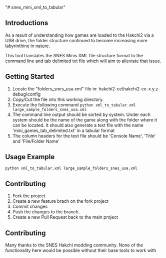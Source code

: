 "# snes_mini_xml_to_tabular" 

## Introductions
As a result of understanding how games are loaded to the Hakchi2 via a USB drive,
the folder structure continued to become increasing more labyrinthine in nature.

This tool translates the SNES Minis XML file structure format to the command line and tab delimited txt file which will aim to alleviate that issue. 

## Getting Started
1. Locate the "folders_snes_usa.xml" file in: hakchi2-ce\hakchi2-ce-x.y.z-debug\config
2. Copy/Cut the file into this working directory.
3. Execute the following command ``python xml_to_tabular.xml large_sample_folders_snes_usa.xml`` 
4. The command line output should be sorted by system.
Under each system should be the name of the game along with the folder where
it can be located. It should also generate a text file with the name 'mini_games_tab_delimited.txt' in a tabular format
5. The column headers for the text file should be 'Console Name', 'Title' and 'File/Folder Name'

## Usage Example
``python xml_to_tabular.xml large_sample_folders_snes_usa.xml``

## Contributing
1. Fork the project
2. Create a new feature brach on the fork project
3. Commit changes
4. Push the changes to the branch.
5. Create a new Pull Request back to the main project

## Contributing

Many thanks to the SNES Hakchi modding community.
None of the functionality here would be possible without their base tools to work with
